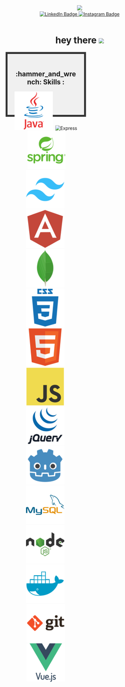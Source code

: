 

<div id="header" align="center">
  <img src="https://media.giphy.com/media/M9gbBd9nbDrOTu1Mqx/giphy.gif" width="100"/>
  <div id="badges">
  <a href="https://www.linkedin.com/in/soufiane-beloufa-62997424b/">
    <img src="https://img.shields.io/badge/LinkedIn-blue?style=for-the-badge&logo=linkedin&logoColor=white" alt="LinkedIn Badge"/>
  </a>
   <a href="https://www.instagram.com/soufiane9513/">
    <img src="https://img.shields.io/badge/Instagram-%40soufiane9513-orange?style=for-the-badge&logo=instagram" alt="Instagram Badge"/>
  </a>
</div>
<img src="https://komarev.com/ghpvc/?username=SoufianeBeloufa&style=flat-square&color=blue" alt=""/>
  
  <h1>
  hey there
  <img src="https://media.giphy.com/media/hvRJCLFzcasrR4ia7z/giphy.gif" width="30px"/>
</h1>
</div>
<div style="width: 200px; height: 150px; background-color: #f0f0f0; border: 6px solid #333; padding: 20px; margin: 20px; text-align: center;">
    <h2> :hammer_and_wrench: Skills :</h2>
<img src="https://github.com/devicons/devicon/blob/master/icons/java/java-original-wordmark.svg" title="Java" alt="Java" width="120" height="120"/>&nbsp;
    <img src="https://sumini.dev/static/8b67d1064dc6b182de524fd187b0331f/22701/expressjs.png" title="Express" alt="Express" width="120" height="120"/>&nbsp;
    <img src="https://github.com/devicons/devicon/blob/master/icons/spring/spring-original-wordmark.svg" title="Spring" alt="Spring" width="120" height="120"/>&nbsp;
    <img src="https://github.com/devicons/devicon/blob/master/icons/tailwindcss/tailwindcss-plain.svg" title="Tailwind CSS" alt="Tailwind CSS" width="120" height="120"/>&nbsp;
    <img src="https://github.com/devicons/devicon/blob/master/icons/angularjs/angularjs-plain.svg" title="AngularJs" alt="AngularJs" width="120" height="120"/>&nbsp;
    <img src="https://github.com/devicons/devicon/blob/master/icons/mongodb/mongodb-original.svg" title="MongoDB" alt="MongoDB " width="120" height="120"/>&nbsp;
    <img src="https://github.com/devicons/devicon/blob/master/icons/css3/css3-plain-wordmark.svg" title="CSS3" alt="CSS" width="120" height="120"/>&nbsp;
    <img src="https://github.com/devicons/devicon/blob/master/icons/html5/html5-original.svg" title="HTML5" alt="HTML" width="120" height="120"/>&nbsp;
    <img src="https://github.com/devicons/devicon/blob/master/icons/javascript/javascript-original.svg" title="JavaScript" alt="JavaScript" width="120" height="120"/>&nbsp;
    <img src="https://github.com/devicons/devicon/blob/master/icons/jquery/jquery-original-wordmark.svg" title="Jquery" alt="Jquery" width="120" height="120"/>&nbsp;
    <img src="https://github.com/devicons/devicon/blob/master/icons/godot/godot-original.svg" title="Godot" alt="Godot" width="120" height="120"/>&nbsp;
    <img src="https://github.com/devicons/devicon/blob/master/icons/mysql/mysql-original-wordmark.svg" title="MySQL" alt="MySQL" width="120" height="120"/>&nbsp;
    <img src="https://github.com/devicons/devicon/blob/master/icons/nodejs/nodejs-original-wordmark.svg" title="NodeJS" alt="NodeJS" width="120" height="120"/>&nbsp;
    <img src="https://github.com/devicons/devicon/blob/master/icons/docker/docker-plain.svg" title="Docker" alt="Docker" width="120" height="120"/>&nbsp;
    <img src="https://github.com/devicons/devicon/blob/master/icons/git/git-original-wordmark.svg" title="Git" alt="Git" width="120" height="120"/>
    <img src="https://github.com/devicons/devicon/blob/master/icons/vuejs/vuejs-original-wordmark.svg" title="Vuejs" alt="Vuejs" width="120" height="120"/>
    



   
</div>

<!--
Here are some ideas to get you started:

- 🔭 I’m currently working on ...
- 🌱 I’m currently learning ...
- 👯 I’m looking to collaborate on ...
- 🤔 I’m looking for help with ...
- 💬 Ask me about ...
- 📫 How to reach me: ...
- 😄 Pronouns: ...
- ⚡ Fun fact: ...
-->

